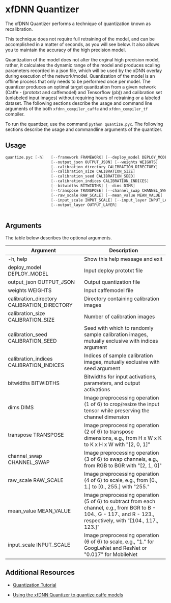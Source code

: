 # xfDNN Quantizer

The xfDNN Quantizer performs a technique of quantization known as recalibration.

This technique does not require full retraining of the model, and can be accomplished in a matter of seconds, as you will see below. It also allows you to maintain the accuracy of the high precision model.

Quantization of the model does not alter the orginal high precision model, rather, it calculates the dynamic range of the model and produces scaling parameters recorded in a json file, which will be used by the xDNN overlay during execution of the network/model. Quantization of the model is an offline process that only needs to be performed once per model. The quantizer produces an optimal target quantization from a given network (Caffe - (prototxt and caffemodel) and Tensorflow (pb)) and calibration set (unlabeled input images) without requiring hours of retraining or a labeled dataset. The following sections describe the usage and command line arguments of the both `xfdnn_compiler_caffe`  and `xfdnn_compiler_tf` compiler.

To run the quantizer, use the command `python quantize.pyc`. The following sections describe the usage and commandline arguments of the quantizer.

## Usage

```cpp
quantize.pyc [-h]   [--framework FRAMEWORK] [--deploy_model DEPLOY_MODEL]
                    [--output_json OUTPUT_JSON] [--weights WEIGHTS]
                    [--calibration_directory CALIBRATION_DIRECTORY]
                    [--calibration_size CALIBRATION_SIZE]
                    [--calibration_seed CALIBRATION_SEED]
                    [--calibration_indices CALIBRATION_INDICES]
                    [--bitwidths BITWIDTHS] [--dims DIMS]
                    [--transpose TRANSPOSE] [--channel_swap CHANNEL_SWAP]
                    [--raw_scale RAW_SCALE] [--mean_value MEAN_VALUE]
                    [--input_scale INPUT_SCALE] [--input_layer INPUT_LAYER]
                    [--output_layer OUTPUT_LAYER]
                    
```

## Arguments

The table below describes the optional arguments.

Argument  |Description
--------- | ---------
-h, help  |Show this help message and exit
deploy_model DEPLOY_MODEL  |Input deploy prototxt file
output_json OUTPUT_JSON  |Output quantization file
weights WEIGHTS  |Input caffemodel file
calibration_directory CALIBRATION_DIRECTORY  |Directory containing calibration images
calibration_size CALIBRATION_SIZE  |Number of calibration images
calibration_seed CALIBRATION_SEED  |Seed with which to randomly sample calibration images, mutually exclusive with indices argument
calibration_indices CALIBRATION_INDICES  |Indices of sample calibration images, mutually exclusive with seed argument
bitwidths BITWIDTHS  |Bitwidths for input activations, parameters, and output activations
dims DIMS  |Image preprocessing operation (1 of 6) to crop/resize the input tensor while preserving the channel dimension
transpose TRANSPOSE  |Image preprocessing operation (2 of 6) to transpose dimensions, e.g., from H x W x K to K x H x W with "[2, 0, 1]"
channel_swap CHANNEL_SWAP  |Image preprocessing operation (3 of 6) to swap channels, e.g., from RGB to BGR with "[2, 1, 0]"
raw_scale RAW_SCALE  |Image preprocessing operation (4 of 6) to scale, e.g., from [0., 1.] to [0., 255.] with "255."
mean_value MEAN_VALUE  |Image preprocessing operation (5 of 6) to subtract from each channel, e.g., from BGR to B - 104., G - 117., and R - 123., respectively, with "[104., 117., 123.]"
input_scale INPUT_SCALE  |Image preprocessing operation (6 of 6) to scale, e.g., "1." for GoogLeNet and ResNet or "0.017" for MobileNet

## Additional Resources

* [Quantization Tutorial](https://github.com/Xilinx/ml-suite/blob/master/docs/tutorials/quantize.md)

* [Using the xfDNN Quantizer to quantize caffe models](https://github.com/Xilinx/ml-suite/blob/master/notebooks/quantizer_caffe.ipynb)

